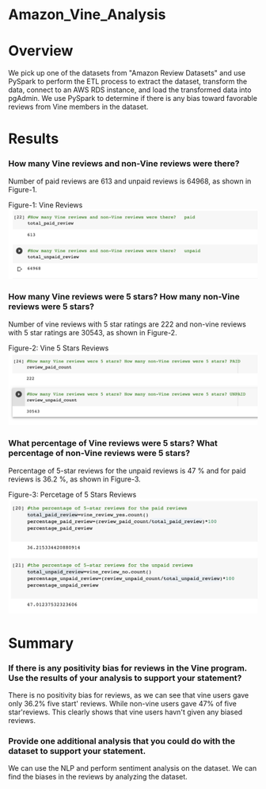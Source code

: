 # Amazon_Vine_Analysis
# Overview
We pick up one of the datasets from "Amazon Review Datasets" and use PySpark to perform the ETL process to extract the dataset, transform the data, connect to an AWS RDS instance, and load the transformed data into pgAdmin. We  use PySpark to determine if there is any bias toward favorable reviews from Vine members in the dataset. 
# Results
### How many Vine reviews and non-Vine reviews were there?

Number of paid reviews are 613 and unpaid reviews is 64968, as shown in Figure-1.

Figure-1: Vine Reviews![Vine Reviews](https://github.com/FatimaJHussain/Amazon_Vine_Analysis/blob/main/reviews.png)

### How many Vine reviews were 5 stars? How many non-Vine reviews were 5 stars?

Number of vine reviews with 5 star ratings are 222 and non-vine reviews with 5 star ratings are 30543, as shown in Figure-2.

Figure-2: Vine 5 Stars Reviews![Vine 5 Stars Reviews](https://github.com/FatimaJHussain/Amazon_Vine_Analysis/blob/main/5star.png)

### What percentage of Vine reviews were 5 stars? What percentage of non-Vine reviews were 5 stars?
Percentage of 5-star reviews for the unpaid reviews is 47 % and for paid reviews is 36.2 %, as shown in Figure-3.

Figure-3: Percetage of 5 Stars Reviews![Percetage of 5 Stars Reviews](https://github.com/FatimaJHussain/Amazon_Vine_Analysis/blob/main/percentage.png)

# Summary
### If there is any positivity bias for reviews in the Vine program. Use the results of your analysis to support your statement?
There is no positivity bias for reviews, as we can see that vine users gave only 36.2% five start' reviews. While non-vine users gave 47% of five star'reviews. This clearly shows that vine users havn't given any biased reviews. 

### Provide one additional analysis that you could do with the dataset to support your statement.
We can use the NLP and perform sentiment analysis on the dataset. We can find the biases in the reviews by analyzing the dataset.
